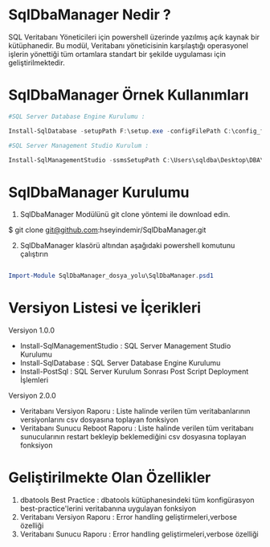 # SqlDbaManager Nedir ? 

SQL Veritabanı Yöneticileri için powershell üzerinde yazılmış açık kaynak bir kütüphanedir. Bu modül, Veritabanı yöneticisinin karşılaştığı operasyonel işlerin yönettiği tüm ortamlara standart bir şekilde uygulaması için geliştirilmektedir. 

# SqlDbaManager Örnek Kullanımları

```powershell
#SQL Server Database Engine Kurulumu : 

Install-SqlDatabase -setupPath F:\setup.exe -configFilePath C:\config_file_ismi.ini -setupAccount DOMAIN\account_ismi -accountPasswd account_sifre -saPassWd saSifresi

#SQL Server Management Studio Kurulum : 

Install-SqlManagementStudio -ssmsSetupPath C:\Users\sqldba\Desktop\DBA\"

```

# SqlDbaManager Kurulumu

1. SqlDbaManager Modülünü git clone yöntemi ile download edin.

$ git clone git@github.com:hseyindemir/SqlDbaManager.git

2. SqlDbaManager klasörü altından aşağıdaki powershell komutunu çalıştırın
```powershell

Import-Module SqlDbaManager_dosya_yolu\SqlDbaManager.psd1

```
# Versiyon Listesi ve İçerikleri

Versiyon 1.0.0 

- Install-SqlManagementStudio : SQL Server Management Studio Kurulumu
- Install-SqlDatabase : SQL Server Database Engine Kurulumu
- Install-PostSql : SQL Server Kurulum Sonrası Post Script Deployment İşlemleri


Versiyon 2.0.0 

- Veritabanı Versiyon Raporu : Liste halinde verilen tüm veritabanlarının versiyonlarını csv dosyasına toplayan fonksiyon
- Veritabanı Sunucu Reboot Raporu : Liste halinde verilen tüm veritabanı sunucularının restart bekleyip beklemediğini csv dosyasına toplayan fonksiyon

# Geliştirilmekte Olan Özellikler

1. dbatools Best Practice : dbatools kütüphanesindeki tüm konfigürasyon best-practice'lerini veritabanına uygulayan fonksiyon
2. Veritabanı Versiyon Raporu : Error handling geliştirmeleri,verbose özelliği
3. Veritabanı Sunucu Raporu : Error handling geliştirmeleri,verbose özelliği



